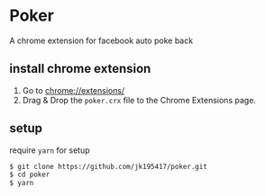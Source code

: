 # Poker

A chrome extension for facebook auto poke back

## install chrome extension

1. Go to [chrome://extensions/](chrome://extensions/)
2. Drag & Drop the `poker.crx` file to the Chrome Extensions page.


## setup

require `yarn` for setup

```bash
$ git clone https://github.com/jk195417/poker.git
$ cd poker
$ yarn
```
